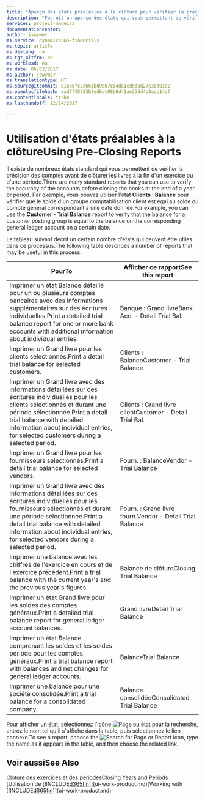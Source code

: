 ```yaml
---
title: "Aperçu des états préalables à la clôture pour vérifier la précision de compte | Microsoft Docs"
description: "Fournit un aperçu des états qui vous permettent de vérifier la précision des comptes avant de clôturer les livres à la fin d'un exercice ou d'une période."
services: project-madeira
documentationcenter: 
author: jswymer
ms.service: dynamics365-financials
ms.topic: article
ms.devlang: na
ms.tgt_pltfrm: na
ms.workload: na
ms.date: 06/02/2017
ms.author: jswymer
ms.translationtype: HT
ms.sourcegitcommit: 81636fc2e661bd9b07c54da1cd5d0d27e30d01a2
ms.openlocfilehash: ead7f45583b8edbdc00b6d41ae335d4b8adb14cf
ms.contentlocale: fr-be
ms.lasthandoff: 12/14/2017

---
```

# <a name="using-pre-closing-reports"></a><span data-ttu-id="05f6b-103">Utilisation d'états préalables à la clôture</span><span class="sxs-lookup"><span data-stu-id="05f6b-103">Using Pre-Closing Reports</span></span>
<span data-ttu-id="05f6b-104">Il existe de nombreux états standard qui vous permettent de vérifier la précision des comptes avant de clôturer les livres à la fin d'un exercice ou d'une période.</span><span class="sxs-lookup"><span data-stu-id="05f6b-104">There are many standard reports that you can use to verify the accuracy of the accounts before closing the books at the end of a year or period.</span></span> <span data-ttu-id="05f6b-105">Par exemple, vous pouvez utiliser l'état **Clients : Balance** pour vérifier que le solde d'un groupe comptabilisation client est égal au solde du compte général correspondant à une date donnée.</span><span class="sxs-lookup"><span data-stu-id="05f6b-105">For example, you can use the **Customer - Trial Balance** report to verify that the balance for a customer posting group is equal to the balance on the corresponding general ledger account on a certain date.</span></span>

<span data-ttu-id="05f6b-106">Le tableau suivant décrit un certain nombre d'états qui peuvent être utiles dans ce processus.</span><span class="sxs-lookup"><span data-stu-id="05f6b-106">The following table describes a number of reports that may be useful in this process.</span></span>

| <span data-ttu-id="05f6b-107">Pour</span><span class="sxs-lookup"><span data-stu-id="05f6b-107">To</span></span> | <span data-ttu-id="05f6b-108">Afficher ce rapport</span><span class="sxs-lookup"><span data-stu-id="05f6b-108">See this report</span></span> |
| --- | --- |
| <span data-ttu-id="05f6b-109">Imprimer un état Balance détaillé pour un ou plusieurs comptes bancaires avec des informations supplémentaires sur des écritures individuelles.</span><span class="sxs-lookup"><span data-stu-id="05f6b-109">Print a detailed trial balance report for one or more bank accounts with additional information about individual entries.</span></span> |<span data-ttu-id="05f6b-110">Banque : Grand livre</span><span class="sxs-lookup"><span data-stu-id="05f6b-110">Bank Acc. - Detail Trial Bal.</span></span> |
| <span data-ttu-id="05f6b-111">Imprimer un Grand livre pour les clients sélectionnés.</span><span class="sxs-lookup"><span data-stu-id="05f6b-111">Print a detail trial balance for selected customers.</span></span> |<span data-ttu-id="05f6b-112">Clients : Balance</span><span class="sxs-lookup"><span data-stu-id="05f6b-112">Customer - Trial Balance</span></span> |
| <span data-ttu-id="05f6b-113">Imprimer un Grand livre avec des informations détaillées sur des écritures individuelles pour les clients sélectionnés et durant une période sélectionnée.</span><span class="sxs-lookup"><span data-stu-id="05f6b-113">Print a detail trial balance with detailed information about individual entries, for selected customers during a selected period.</span></span> |<span data-ttu-id="05f6b-114">Clients : Grand livre client</span><span class="sxs-lookup"><span data-stu-id="05f6b-114">Customer - Detail Trial Bal.</span></span> |
| <span data-ttu-id="05f6b-115">Imprimer un Grand livre pour les fournisseurs sélectionnés.</span><span class="sxs-lookup"><span data-stu-id="05f6b-115">Print a detail trial balance for selected vendors.</span></span> |<span data-ttu-id="05f6b-116">Fourn. : Balance</span><span class="sxs-lookup"><span data-stu-id="05f6b-116">Vendor - Trial Balance</span></span> |
| <span data-ttu-id="05f6b-117">Imprimer un Grand livre avec des informations détaillées sur des écritures individuelles pour les fournisseurs sélectionnés et durant une période sélectionnée.</span><span class="sxs-lookup"><span data-stu-id="05f6b-117">Print a detail trial balance with detailed information about individual entries, for selected vendors during a selected period.</span></span> |<span data-ttu-id="05f6b-118">Fourn. : Grand livre fourn.</span><span class="sxs-lookup"><span data-stu-id="05f6b-118">Vendor - Detail Trial Balance</span></span> |
| <span data-ttu-id="05f6b-119">Imprimer une balance avec les chiffres de l'exercice en cours et de l'exercice précédent.</span><span class="sxs-lookup"><span data-stu-id="05f6b-119">Print a trial balance with the current year's and the previous year's figures.</span></span> |<span data-ttu-id="05f6b-120">Balance de clôture</span><span class="sxs-lookup"><span data-stu-id="05f6b-120">Closing Trial Balance</span></span> |
| <span data-ttu-id="05f6b-121">Imprimer un état Grand livre pour les soldes des comptes généraux.</span><span class="sxs-lookup"><span data-stu-id="05f6b-121">Print a detailed trial balance report for general ledger account balances.</span></span> |<span data-ttu-id="05f6b-122">Grand livre</span><span class="sxs-lookup"><span data-stu-id="05f6b-122">Detail Trial Balance</span></span> |
| <span data-ttu-id="05f6b-123">Imprimer un état Balance comprenant les soldes et les soldes période pour les comptes généraux.</span><span class="sxs-lookup"><span data-stu-id="05f6b-123">Print a trial balance report with balances and net changes for general ledger accounts.</span></span> |<span data-ttu-id="05f6b-124">Balance</span><span class="sxs-lookup"><span data-stu-id="05f6b-124">Trial Balance</span></span> |
| <span data-ttu-id="05f6b-125">Imprimer une balance pour une société consolidée.</span><span class="sxs-lookup"><span data-stu-id="05f6b-125">Print a trial balance for a consolidated company.</span></span> |<span data-ttu-id="05f6b-126">Balance consolidée</span><span class="sxs-lookup"><span data-stu-id="05f6b-126">Consolidated Trial Balance</span></span> |

<span data-ttu-id="05f6b-127">Pour afficher un état, sélectionnez l'icône ![Page ou état pour la recherche](media/ui-search/search_small.png "icône Page ou état pour la recherche"), entrez le nom tel qu'il s'affiche dans la table, puis sélectionnez le lien connexe.</span><span class="sxs-lookup"><span data-stu-id="05f6b-127">To see a report, choose the ![Search for Page or Report](media/ui-search/search_small.png "Search for Page or Report icon") icon, type the name as it appears in the table, and then choose the related link.</span></span>

## <a name="see-also"></a><span data-ttu-id="05f6b-128">Voir aussi</span><span class="sxs-lookup"><span data-stu-id="05f6b-128">See Also</span></span>
[<span data-ttu-id="05f6b-129">Clôture des exercices et des périodes</span><span class="sxs-lookup"><span data-stu-id="05f6b-129">Closing Years and Periods</span></span>](year-close-years-periods.md)  
<span data-ttu-id="05f6b-130">[Utilisation de [!INCLUDE[d365fin](includes/d365fin_md.md)]](ui-work-product.md)</span><span class="sxs-lookup"><span data-stu-id="05f6b-130">[Working with [!INCLUDE[d365fin](includes/d365fin_md.md)]](ui-work-product.md)</span></span>


